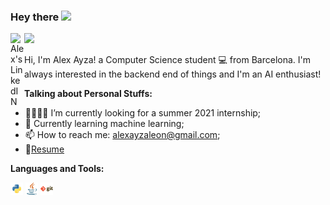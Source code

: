 ### Hey there <img src="https://media.giphy.com/media/hvRJCLFzcasrR4ia7z/giphy.gif" width="25px">
<a href="https://www.linkedin.com/in/alexayza/">
  <img align="left" alt="Alex's LinkedIN" width="22px" src="https://raw.githubusercontent.com/peterthehan/peterthehan/master/assets/linkedin.svg" />
</a>

![](https://visitor-badge.glitch.me/badge?page_id=aayzaa.aayzaa)

Hi, I'm Alex Ayza! a Computer Science student 💻 from Barcelona. I'm always interested in the backend end of things and I'm an AI enthusiast! 
  
**Talking about Personal Stuffs:**

- 👨🏻‍💻🚀  I’m currently looking for a summer 2021 internship;
- 🌱 Currently learning machine learning; 
- 📫 How to reach me: [alexayzaleon@gmail.com](mailto:alexayzaleon@gmail.com);
- 📝[Resume](https://pdfhost.io/v/FQlXfBZzQ_Copia_de_ALEX_AYZA_LEN.pdf)

**Languages and Tools:**  

<code><img height="20" src="https://raw.githubusercontent.com/github/explore/80688e429a7d4ef2fca1e82350fe8e3517d3494d/topics/python/python.png"></code>
<code><img height="20" src="https://raw.githubusercontent.com/github/explore/80688e429a7d4ef2fca1e82350fe8e3517d3494d/topics/java/java.png"></code>
<code><img height="20" src="https://raw.githubusercontent.com/github/explore/80688e429a7d4ef2fca1e82350fe8e3517d3494d/topics/git/git.png"></code>
